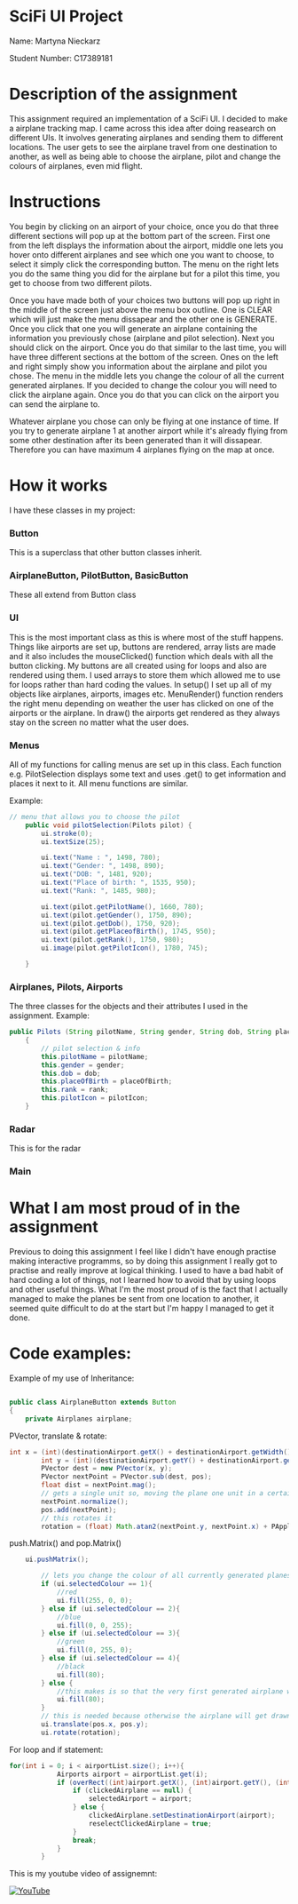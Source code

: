 # SciFi UI Project

Name: Martyna Nieckarz

Student Number: C17389181


# Description of the assignment

This assignment required an implementation of a SciFi UI. I decided to make a airplane tracking map. I came across this idea after doing reasearch on different UIs. 
It involves generating airplanes and sending them to different locations. The user gets to see the airplane travel from one destination to another, as well as being able to choose the airplane, pilot and change the colours of airplanes, even mid flight.


# Instructions

You begin by clicking on an airport of your choice, once you do that three different sections will pop up at the bottom part of the screen. First one from the left displays the information about the airport, middle one lets you hover onto different airplanes and see which one you want to choose, to select it simply click the corresponding button. The menu on the right lets you do the same thing you did for the airplane but for a pilot this time, you get to choose from two different pilots.

Once you have made both of your choices two buttons will pop up right in the middle of the screen just above the menu box outline. One is CLEAR which will just make the menu dissapear and the other one is GENERATE. Once you click that one you will generate an airplane containing the information you previously chose (airplane and pilot selection). Next you should click on the airport. Once you do that similar to the last time, you will have three different sections at the bottom of the screen. Ones on the left and right simply show you information about the airplane and pilot you chose. The menu in the middle lets you change the colour of all the current generated airplanes. If you decided to change the colour you will need to click the airplane again. Once you do that you can click on the airport you can send the airplane to.

Whatever airplane you chose can only be flying at one instance of time. If you try to generate airplane 1 at another airport while it's already flying from some other destination after its been generated than it will dissapear. Therefore you can have maximum 4 airplanes flying on the map at once.


# How it works
I have these classes in my project:

### Button 
This is a superclass that other button classes inherit.

### AirplaneButton, PilotButton, BasicButton 
These all extend from Button class

### UI
This is the most important class as this is where most of the stuff happens. Things like airports are set up, buttons are rendered, array lists are made and it also includes the mouseClicked() function which deals with all the button clicking.
My buttons are all created using for loops and also are rendered using them. I used arrays to store them which allowed me to use for loops rather than hard coding the values. In setup() I set up all of my objects like airplanes, airports, images etc. MenuRender() function renders the right menu depending on weather the user has clicked on one of the airports or the airplane. In draw() the airports get rendered as they always stay on the screen no matter what the user does.

### Menus 
All of my functions for calling menus are set up in this class. Each function e.g. PilotSelection displays some text and uses .get() to get information and places it next to it. All menu functions are similar.

Example:
```Java
// menu that allows you to choose the pilot
    public void pilotSelection(Pilots pilot) {
        ui.stroke(0);
        ui.textSize(25);

        ui.text("Name : ", 1498, 780);
        ui.text("Gender: ", 1498, 890);
        ui.text("DOB: ", 1481, 920);
        ui.text("Place of birth: ", 1535, 950);
        ui.text("Rank: ", 1485, 980);

        ui.text(pilot.getPilotName(), 1660, 780);
        ui.text(pilot.getGender(), 1750, 890);
        ui.text(pilot.getDob(), 1750, 920);
        ui.text(pilot.getPlaceofBirth(), 1745, 950);
        ui.text(pilot.getRank(), 1750, 980);
        ui.image(pilot.getPilotIcon(), 1780, 745);

    }
```    

### Airplanes, Pilots, Airports
The three classes for the objects and their attributes I used in the assignment.
Example:
```Java
public Pilots (String pilotName, String gender, String dob, String placeOfBirth, String rank, PImage pilotIcon)
    {
        // pilot selection & info
        this.pilotName = pilotName;
        this.gender = gender;
        this.dob = dob;
        this.placeOfBirth = placeOfBirth;
        this.rank = rank;
        this.pilotIcon = pilotIcon;
    }
 ```   

### Radar
This is for the radar

### Main

# What I am most proud of in the assignment

Previous to doing this assignment I feel like I didn't have enough practise making interactive programms, so by doing this assignment I really got to practise and really improve at logical thinking. I used to have a bad habit of hard coding a lot of things, not I learned how to avoid that by using loops and other useful things. What I'm the most proud of is the fact that I actually managed to make the planes be sent from one location to another, it seemed quite difficult to do at the start but I'm happy I managed to get it done.

# Code examples:

Example of my use of Inheritance:

```Java

public class AirplaneButton extends Button
{
    private Airplanes airplane;
```

PVector, translate & rotate:

```Java
int x = (int)(destinationAirport.getX() + destinationAirport.getWidth() / 2);
        int y = (int)(destinationAirport.getY() + destinationAirport.getHeight() * (float)1.5);
        PVector dest = new PVector(x, y);
        PVector nextPoint = PVector.sub(dest, pos);
        float dist = nextPoint.mag();
        // gets a single unit so, moving the plane one unit in a certain direction is possible
        nextPoint.normalize();
        pos.add(nextPoint);
        // this rotates it
        rotation = (float) Math.atan2(nextPoint.y, nextPoint.x) + PApplet.HALF_PI;
```
push.Matrix() and pop.Matrix()

```Java
	ui.pushMatrix();

        // lets you change the colour of all currently generated planes
        if (ui.selectedColour == 1){
            //red
            ui.fill(255, 0, 0);
        } else if (ui.selectedColour == 2){
            //blue
            ui.fill(0, 0, 255);
        } else if (ui.selectedColour == 3){
            //green
            ui.fill(0, 255, 0);
        } else if (ui.selectedColour == 4){
            //black
            ui.fill(80);
        } else {
            //this makes is so that the very first generated airplane will be black, after that you get to change it
            ui.fill(80);
        }
        // this is needed because otherwise the airplane will get drawn at 0, 0 where the rotation is done
        ui.translate(pos.x, pos.y);
        ui.rotate(rotation);
```
For loop and if statement:

```Java
for(int i = 0; i < airportList.size(); i++){
            Airports airport = airportList.get(i);
            if (overRect((int)airport.getX(), (int)airport.getY(), (int) airport.getWidth(), (int) airport.getHeight())) {
                if (clickedAirplane == null) {
                    selectedAirport = airport;
                } else {
                    clickedAirplane.setDestinationAirport(airport);
                    reselectClickedAirplane = true;
                }
                break;
            }
        }
```

This is my youtube video of assignemnt:

[![YouTube](https://i.ytimg.com/vi/XJv3F989_mY/hqdefault.jpg?sqp=-oaymwEZCNACELwBSFXyq4qpAwsIARUAAIhCGAFwAQ==&rs=AOn4CLDbPX2LPiL7o6LF3hgeUCRT4RgNag)](https://youtu.be/XJv3F989_mY)


